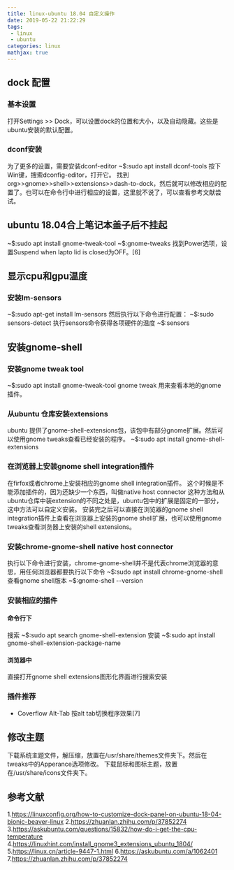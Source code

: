 ```yaml
---
title: linux-ubuntu 18.04 自定义操作
date: 2019-05-22 21:22:29
tags:
 - linux
 - ubuntu 
categories: linux
mathjax: true
---
```


## dock 配置
### 基本设置
打开Settings >> Dock，可以设置dock的位置和大小，以及自动隐藏。这些是ubuntu安装的默认配置。

### dconf安装
为了更多的设置，需要安装dconf-editor
~\$:sudo apt install dconf-tools
按下Win键，搜索dconfig-editor，打开它。
找到org>>gnome>>shell>>extensions>>dash-to-dock，然后就可以修改相应的配置了。也可以在命令行中进行相应的设置，这里就不说了，可以查看参考文献尝试。

## ubuntu 18.04合上笔记本盖子后不挂起
~\$:sudo apt install gnome-tweak-tool
~\$:gnome-tweaks
找到Power选项，设置Suspend when lapto lid is closed为OFF。[6]

## 显示cpu和gpu温度
### 安装lm-sensors
~\$:sudo apt-get install lm-sensors 
然后执行以下命令进行配置：
~\$:sudo sensors-detect
执行sensors命令获得各项硬件的温度
~\$:sensors

## 安装gnome-shell
### 安装gnome tweak tool
~\$:sudo apt install gnome-tweak-tool
gnome tweak 用来查看本地的gnome 插件。

### 从ubuntu 仓库安装extensions
ubuntu 提供了gnome-shell-extensions包，该包中有部分gnome扩展。然后可以使用gnome tweaks查看已经安装的程序。
~\$:sudo apt install gnome-shell-extensions

### 在浏览器上安装gnome shell integration插件
在firfox或者chrome上安装相应的gnome shell integration插件。
这个时候是不能添加插件的，因为还缺少一个东西，叫做native host connector
这种方法和从ubuntu仓库中装extension的不同之处是，ubuntu包中的扩展是固定的一部分，这中方法可以自定义安装。
安装完之后可以直接在浏览器的gnome shell integration插件上查看在浏览器上安装的gnome shell扩展，也可以使用gnome tweaks查看浏览器上安装的shell extensions。

### 安装chrome-gnome-shell native host connector
执行以下命令进行安装，chrome-gnome-shell并不是代表chrome浏览器的意思，用任何浏览器都要执行以下命令
~\$:sudo apt install chrome-gnome-shell
查看gnome shell版本
~\$:gnome-shell --version

### 安装相应的插件
#### 命令行下
搜索
~\$:sudo apt search gnome-shell-extension
安装
~\$:sudo apt install gnome-shell-extension-package-name

#### 浏览器中
直接打开gnome shell extensions图形化界面进行搜索安装


### 插件推荐
- Coverflow Alt-Tab 按alt tab切换程序效果[7]


## 修改主题
下载系统主题文件，解压缩，放置在/usr/share/themes文件夹下。然后在tweaks中的Apperance选项修改。
下载鼠标和图标主题，放置在/usr/share/icons文件夹下。

## 参考文献
1.https://linuxconfig.org/how-to-customize-dock-panel-on-ubuntu-18-04-bionic-beaver-linux
2.https://zhuanlan.zhihu.com/p/37852274
3.https://askubuntu.com/questions/15832/how-do-i-get-the-cpu-temperature
4.https://linuxhint.com/install_gnome3_extensions_ubuntu_1804/
5.https://linux.cn/article-9447-1.html
6.https://askubuntu.com/a/1062401
7.https://zhuanlan.zhihu.com/p/37852274
